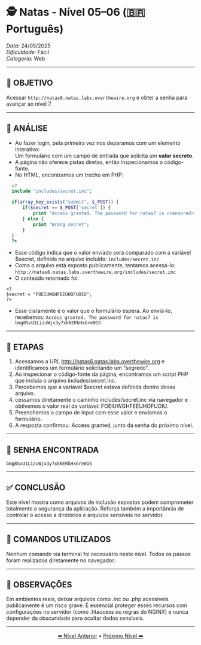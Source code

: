 # 🕵️ Natas - Nível 05–06 (🇧🇷 Português)  
*Data:* 24/05/2025  
*Dificuldade:* Fácil  
*Categoria:* Web

---

## 🎯 OBJETIVO

Acessar `http://natas6.natas.labs.overthewire.org` e obter a senha para avançar ao nível 7.

---

## 🔎 ANÁLISE

- Ao fazer login, pela primeira vez nos deparamos com um elemento interativo:  
  Um formulário com um campo de entrada que solicita um **valor secreto**.
- A página não oferece pistas diretas, então inspecionamos o código-fonte.
- No HTML, encontramos um trecho em PHP:
```php
  <?
  include "includes/secret.inc";

  if(array_key_exists("submit", $_POST)) {
      if($secret == $_POST['secret']) {
          print "Access granted. The password for natas7 is <censored>";
      } else {
          print "Wrong secret";
      }
  }
  ?>
```
- Esse código indica que o valor enviado será comparado com a variável $secret, definida no arquivo incluído: `includes/secret.inc`
- Como o arquivo está exposto publicamente, tentamos acessá-lo:
`http://natas6.natas.labs.overthewire.org/includes/secret.inc`
- O conteúdo retornado foi:
```
<?
$secret = "FOEIUWGHFEEUHOFUOIU";
?>
```
- Esse claramente é o valor que o formulário espera. Ao enviá-lo, recebemos:
`Access granted. The password for natas7 is bmg8SvU1LizuWjx3y7xkNERkHxGre0GS`

---

## 🧱 ETAPAS

1. Acessamos a URL http://natas6.natas.labs.overthewire.org e identificamos um formulário solicitando um “segredo”.  
2. Ao inspecionar o código-fonte da página, encontramos um script PHP que incluía o arquivo includes/secret.inc.  
3. Percebemos que a variável $secret estava definida dentro desse arquivo.  
4. cessamos diretamente o caminho includes/secret.inc via navegador e obtivemos o valor real da variável: FOEIUWGHFEEUHOFUOIU. 
5. Preenchemos o campo de input com esse valor e enviamos o formulário.  
6. A resposta confirmou: Access granted, junto da senha do próximo nível.  
---

## 🔑 SENHA ENCONTRADA

```
bmg8SvU1LizuWjx3y7xkNERkHxGre0GS
```

---

## ✅ CONCLUSÃO

Este nível mostra como arquivos de inclusão expostos podem comprometer totalmente a segurança da aplicação.
Reforça também a importância de controlar o acesso a diretórios e arquivos sensíveis no servidor.

---

## 🧪 COMANDOS UTILIZADOS


Nenhum comando via terminal foi necessário neste nível.
Todos os passos foram realizados diretamente no navegador:

---

## 🧠 OBSERVAÇÕES

Em ambientes reais, deixar arquivos como .inc ou .php acessíveis publicamente é um risco grave.
É essencial proteger esses recursos com configurações no servidor (como .htaccess ou regras do NGINX) e nunca depender da obscuridade para ocultar dados sensíveis.

---


<p align="center"> <a href="../Natas04-05/Readme-BR.md">⬅️ Nível Anterior</a> • <a href="../Natas06-07/Readme-BR.md">Próximo Nível ➡️</a> </p> 
